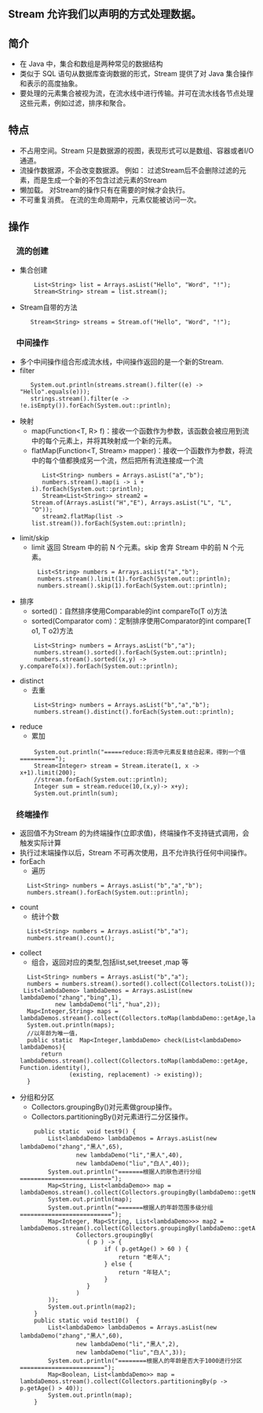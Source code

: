 #
##  Stream 允许我们以声明的方式处理数据。
## 简介
- 在 Java 中，集合和数组是两种常见的数据结构
- 类似于 SQL 语句从数据库查询数据的形式，Stream 提供了对 Java 集合操作和表示的高度抽象。
- 要处理的元素集合被视为流，在流水线中进行传输。并可在流水线各节点处理这些元素，例如过滤，排序和聚合。
## 特点
- 不占用空间。Stream 只是数据源的视图，表现形式可以是数组、容器或者I/O通道。
- 流操作数据源，不会改变数据源。 例如： 过滤Stream后不会删除过滤的元素，而是生成一个新的不包含过滤元素的Stream
- 懒加载。 对Stream的操作只有在需要的时候才会执行。
- 不可重复消费。 在流的生命周期中，元素仅能被访问一次。
## 操作
### &emsp;流的创建
- 集合创建
    ```
        List<String> list = Arrays.asList("Hello", "Word", "!");
        Stream<String> stream = list.stream();
    ``` 
- Stream自带的方法
    ```
       Stream<String> streams = Stream.of("Hello", "Word", "!");
    ```
### &emsp;中间操作
- 多个中间操作组合形成流水线，中间操作返回的是一个新的Stream.
- filter
    ```
       System.out.println(streams.stream().filter((e) -> "Hello".equals(e)));
       strings.stream().filter(e -> !e.isEmpty()).forEach(System.out::println);
    ```
- 映射 
  + map(Function<T, R> f)：接收一个函数作为参数，该函数会被应用到流中的每个元素上，并将其映射成一个新的元素。
  + flatMap(Function<T, Stream<R>> mapper)：接收一个函数作为参数，将流中的每个值都换成另一个流，然后把所有流连接成一个流
    ```
       List<String> numbers = Arrays.asList("a","b");
       numbers.stream().map(i -> i + i).forEach(System.out::println);
       Stream<List<String>> stream2 = Stream.of(Arrays.asList("H","E"), Arrays.asList("L", "L", "O"));
       stream2.flatMap(list -> list.stream()).forEach(System.out::println);
    ```
- limit/skip
  + limit 返回 Stream 中的前 N 个元素。skip 舍弃 Stream 中的前 N 个元素。
  ```
       List<String> numbers = Arrays.asList("a","b");
       numbers.stream().limit(1).forEach(System.out::println);
       numbers.stream().skip(1).forEach(System.out::println);
  ```
- 排序
  + sorted()：自然排序使用Comparable<T>的int compareTo(T o)方法
  + sorted(Comparator<T> com)：定制排序使用Comparator的int compare(T o1, T o2)方法
  ```
      List<String> numbers = Arrays.asList("b","a");
      numbers.stream().sorted().forEach(System.out::println);
      numbers.stream().sorted((x,y) -> y.compareTo(x)).forEach(System.out::println);
  ```
- distinct
  + 去重
  ```
      List<String> numbers = Arrays.asList("b","a","b");
      numbers.stream().distinct().forEach(System.out::println);
  ```
- reduce 
  + 累加
  ```
      System.out.println("=====reduce:将流中元素反复结合起来，得到一个值==========");
      Stream<Integer> stream = Stream.iterate(1, x -> x+1).limit(200);
      //stream.forEach(System.out::println);
      Integer sum = stream.reduce(10,(x,y)-> x+y);
      System.out.println(sum);
  ```
### &emsp;终端操作
- 返回值不为Stream 的为终端操作(立即求值)，终端操作不支持链式调用，会触发实际计算
- 执行过末端操作以后，Stream 不可再次使用，且不允许执行任何中间操作。
- forEach
  + 遍历
  ```
    List<String> numbers = Arrays.asList("b","a","b");
    numbers.stream().forEach(System.out::println);
  ```
- count
  + 统计个数
  ```
    List<String> numbers = Arrays.asList("b","a");
    numbers.stream().count();
  ```
- collect
  + 组合，返回对应的类型,包括list,set,treeset ,map 等
  ```
    List<String> numbers = Arrays.asList("b","a");
    numbers = numbers.stream().sorted().collect(Collectors.toList());
   List<lambdaDemo> lambdaDemos = Arrays.asList(new lambdaDemo("zhang","bing",1),
            new lambdaDemo("li","hua",2));
    Map<Integer,String> maps = lambdaDemos.stream().collect(Collectors.toMap(lambdaDemo::getAge,lambdaDemo::getName));
    System.out.println(maps);
    //以年龄为唯一值，
    public static  Map<Integer,lambdaDemo> check(List<lambdaDemo> lambdaDemos){
        return   lambdaDemos.stream().collect(Collectors.toMap(lambdaDemo::getAge, Function.identity(),
                (existing, replacement) -> existing));
    }
  ```
- 分组和分区
  + Collectors.groupingBy()对元素做group操作。
  + Collectors.partitioningBy()对元素进行二分区操作。
  ```
      public static  void test9() {
          List<lambdaDemo> lambdaDemos = Arrays.asList(new lambdaDemo("zhang","黑人",65),
                  new lambdaDemo("li","黑人",40),
                  new lambdaDemo("liu","白人",40));
          System.out.println("=======根据人的肤色进行分组==========================");
          Map<String, List<lambdaDemo>> map = lambdaDemos.stream().collect(Collectors.groupingBy(lambdaDemo::getName));
          System.out.println(map);
          System.out.println("=======根据人的年龄范围多级分组==========================");
          Map<Integer, Map<String, List<lambdaDemo>>> map2 = lambdaDemos.stream().collect(Collectors.groupingBy(lambdaDemo::getAge,
                  Collectors.groupingBy(
                     ( p ) -> {
                          if ( p.getAge() > 60 ) {
                              return "老年人";
                          } else {
                              return "年轻人";
                          }
                     }
                  )
          ));
          System.out.println(map2);
      }
      public static void test10()  {
          List<lambdaDemo> lambdaDemos = Arrays.asList(new lambdaDemo("zhang","黑人",60),
                  new lambdaDemo("li","黑人",2),
                  new lambdaDemo("liu","白人",3));
          System.out.println("========根据人的年龄是否大于1000进行分区========================");
          Map<Boolean, List<lambdaDemo>> map = lambdaDemos.stream().collect(Collectors.partitioningBy(p -> p.getAge() > 40));
          System.out.println(map);
      }
  ```
